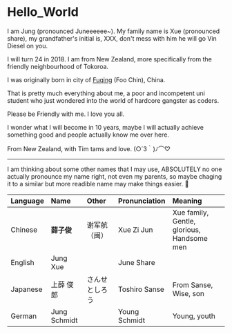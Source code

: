 # Hello_World

I am Jung (pronounced Juneeeeee~). My family name is Xue (pronounced share), my grandfather's initial is, XXX, don't mess with him he will go Vin Diesel on you.  

I will turn 24 in 2018. I am from New Zealand, more specifically from the friendly neighbourhood of Tokoroa.

I was originally born in city of [Fuqing](https://www.google.co.nz/maps/place/Fuqing,+Fuzhou,+Fujian,+China/@25.5773336,119.0941618,10z/data=!3m1!4b1!4m5!3m4!1s0x34402c8a55f16c8f:0x35dc031cc2851967!8m2!3d25.721143!4d119.384334) (Foo Chin), China.

That is pretty much everything about me, a poor and incompetent uni student who just wondered into the world of hardcore gangster as coders.

Please be Friendly with me. I love you all. 

I wonder what I will become in 10 years, maybe I will actually achieve something good and people actually know me over here. 


From New Zealand, with Tim tams and love. (○´3｀)ﾉ⌒♡

---

I am thinking about some other names that I may use, ABSOLUTELY no one actually pronounce my name right, not even my parents, so maybe chaging it to a similar but more readible name may make things easier. :thinking:

| Language  | Name        | Other         | Pronunciation  | Meaning                                   |
| :-------- |:------------| :-------------|:---------------|:------------------------------------------|
| Chinese   | **薛子俊**   |  谢军航（闽）  |Xue Zi Jun      |Xue family, Gentle, glorious, Handsome men |
| English   | Jung Xue    |               |June Share      |                                           |
| Japanese  | 上薛 俊郎    | さんせ としろう|Toshiro Sanse   |From Sanse, Wise,  son                     |
| German    | Jung Schmidt|               |Young Schmidt   |Young, youth                               |

